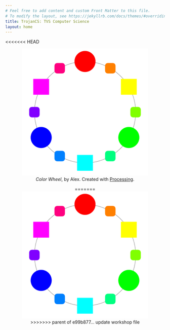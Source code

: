 ```yaml
---
# Feel free to add content and custom Front Matter to this file.
# To modify the layout, see https://jekyllrb.com/docs/themes/#overriding-theme-defaults
title: TrojanCS: TVS Computer Science
layout: home
---
```

<<<<<<< HEAD
<center>
<figure>
 <img width="400" src="/assets/images/top.png" alt="Color Wheel" />
 <figcaption>
 <i>Color Wheel</i>, by Alex. Created with <a href="http://processing.org">Processing</a>.
 </figcaption>
</figure>
=======


<center><img width="400" src="/assets/images/top.png"></center>
>>>>>>> parent of e99b877... update workshop file

